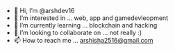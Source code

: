 - 👋 Hi, I’m @arshdev16
- 👀 I’m interested in ... web, app and gamedevleopment
- 🌱 I’m currently learning ... blockchain and hacking
- 💞️ I’m looking to collaborate on ... not really :)
- 📫 How to reach me ... arshisha2516@gmail.com  

<!---
arshdev16/arshdev16 is a ✨ special ✨ repository because its `README.md` (this file) appears on your GitHub profile.
You can click the Preview link to take a look at your changes.
--->
